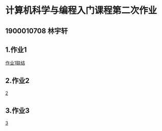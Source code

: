 # 计算机科学与编程入门课程第二次作业
## 1900010708 林宇轩
## 1.作业1


[作业1联结](https://linyorson.github.io/threebody_wordcloud.html)

## 2.作业2

[2](https://linyorson.github.io/medal_world.html)

## 3.作业3

[3](https://linyorson.github.io/ark_pie.html)
